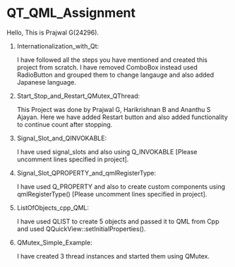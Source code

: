 # QT_QML_Assignment

Hello, This is Prajwal G(24296).

1. Internationalization_with_Qt:

    I have followed all the steps you have mentioned and created this project from scratch.
    I have removed ComboBox instead used RadioButton and grouped them to change langauge and also added Japanese language.
    
2. Start_Stop_and_Restart_QMutex_QThread:

    This Project was done by Prajwal G, Harikrishnan B and Ananthu S Ajayan.
    Here we have added Restart button and also added functionality to continue count after stopping.
    
3. Signal_Slot_and_QINVOKABLE:

    I have used signal_slots and also using Q_INVOKABLE [Please uncomment lines specified in project].
   
4. Signal_Slot_QPROPERTY_and_qmlRegisterType:

    I have used Q_PROPERTY and also to create custom components using qmlRegisterType() [Please uncomment lines specified in project].

5. ListOfObjects_cpp_QML:

    I have used QLIST to create 5 objects and passed it to QML from Cpp and used QQuickView::setInitialProperties().
    
6. QMutex_Simple_Example:

    I have created 3 thread instances and started them using QMutex.
    

    
    
